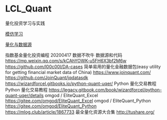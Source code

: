 # LCL_Quant
量化投资学习与实践

[模仿学习](https://github.com/l00c00l/MyQuant/tree/master)

[量化与数据源](https://github.com/l00c00l/DA-cases)

指数基金量化投资编程  20200417
数据不吹牛 数据源和代码  https://mp.weixin.qq.com/s/kCAhYOWK-u5FH6X3bf2M6w  https://github.com/l00c00l/DA-cases
简单易用的量化金融数据包(easy utility for getting financial market data of China) https://www.joinquant.com/    <https://github.com/JoinQuant/jqdatasdk> 
https://wizardforcel.gitbooks.io/python-quant-uqer/  Python 量化交易教程
Python 量化交易教程  <https://legacy.gitbook.com/book/wizardforcel/python-quant-uqer/details>
omgod / EliteQuant_Excel   <https://gitee.com/omgod/EliteQuant_Excel>
omgod / EliteQuant_Python  <https://gitee.com/omgod/EliteQuant_Python>
https://mlog.club/article/1867733  最全量化资源大合集
http://tushare.org/  
